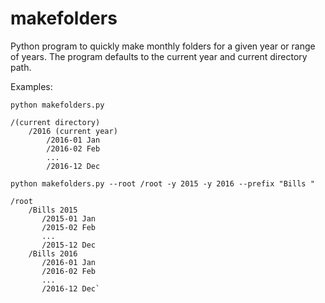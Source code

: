 # makefolders
Python program to quickly make monthly folders for a given year or range of years.
The program defaults to the current year and current directory path.

Examples:

`python makefolders.py `

    /(current directory) 
        /2016 (current year) 
            /2016-01 Jan 
            /2016-02 Feb 
            ... 
            /2016-12 Dec
        

`python makefolders.py --root /root -y 2015 -y 2016 --prefix "Bills "`

    /root
        /Bills 2015
           /2015-01 Jan
           /2015-02 Feb
           ...
           /2015-12 Dec
        /Bills 2016
           /2016-01 Jan
           /2016-02 Feb
           ...
           /2016-12 Dec`
